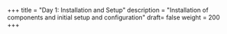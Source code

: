 +++
title = "Day 1: Installation and Setup"
description = "Installation of components and initial setup and configuration"
draft= false
weight = 200
+++


